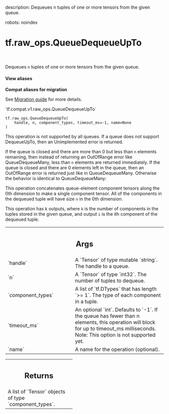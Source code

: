 description: Dequeues n tuples of one or more tensors from the given queue.

robots: noindex

# tf.raw_ops.QueueDequeueUpTo

<!-- Insert buttons and diff -->

<table class="tfo-notebook-buttons tfo-api nocontent" align="left">

</table>



Dequeues `n` tuples of one or more tensors from the given queue.

<section class="expandable">
  <h4 class="showalways">View aliases</h4>
  <p>
<b>Compat aliases for migration</b>
<p>See
<a href="https://www.tensorflow.org/guide/migrate">Migration guide</a> for
more details.</p>
<p>`tf.compat.v1.raw_ops.QueueDequeueUpTo`</p>
</p>
</section>

<pre class="devsite-click-to-copy prettyprint lang-py tfo-signature-link">
<code>tf.raw_ops.QueueDequeueUpTo(
    handle, n, component_types, timeout_ms=-1, name=None
)
</code></pre>



<!-- Placeholder for "Used in" -->

This operation is not supported by all queues.  If a queue does not support
DequeueUpTo, then an Unimplemented error is returned.

If the queue is closed and there are more than 0 but less than `n`
elements remaining, then instead of returning an OutOfRange error like
QueueDequeueMany, less than `n` elements are returned immediately.  If
the queue is closed and there are 0 elements left in the queue, then
an OutOfRange error is returned just like in QueueDequeueMany.
Otherwise the behavior is identical to QueueDequeueMany:

This operation concatenates queue-element component tensors along the
0th dimension to make a single component tensor.  All of the components
in the dequeued tuple will have size `n` in the 0th dimension.

This operation has k outputs, where `k` is the number of components in
the tuples stored in the given queue, and output `i` is the ith
component of the dequeued tuple.

<!-- Tabular view -->
 <table class="responsive fixed orange">
<colgroup><col width="214px"><col></colgroup>
<tr><th colspan="2"><h2 class="add-link">Args</h2></th></tr>

<tr>
<td>
`handle`
</td>
<td>
A `Tensor` of type mutable `string`. The handle to a queue.
</td>
</tr><tr>
<td>
`n`
</td>
<td>
A `Tensor` of type `int32`. The number of tuples to dequeue.
</td>
</tr><tr>
<td>
`component_types`
</td>
<td>
A list of `tf.DTypes` that has length `>= 1`.
The type of each component in a tuple.
</td>
</tr><tr>
<td>
`timeout_ms`
</td>
<td>
An optional `int`. Defaults to `-1`.
If the queue has fewer than n elements, this operation
will block for up to timeout_ms milliseconds.
Note: This option is not supported yet.
</td>
</tr><tr>
<td>
`name`
</td>
<td>
A name for the operation (optional).
</td>
</tr>
</table>



<!-- Tabular view -->
 <table class="responsive fixed orange">
<colgroup><col width="214px"><col></colgroup>
<tr><th colspan="2"><h2 class="add-link">Returns</h2></th></tr>
<tr class="alt">
<td colspan="2">
A list of `Tensor` objects of type `component_types`.
</td>
</tr>

</table>

